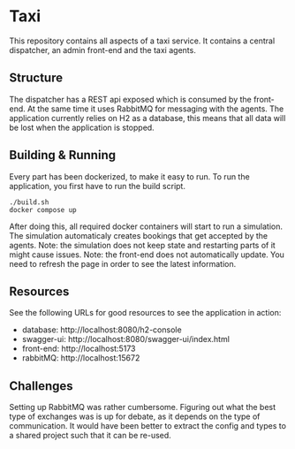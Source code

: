 # Taxi

This repository contains all aspects of a taxi service.
It contains a central dispatcher, an admin front-end and the taxi agents.

## Structure

The dispatcher has a REST api exposed which is consumed by the front-end.
At the same time it uses RabbitMQ for messaging with the agents.
The application currently relies on H2 as a database, this means that all data will be lost when the application is stopped.

## Building & Running

Every part has been dockerized, to make it easy to run.
To run the application, you first have to run the build script.

```
./build.sh
docker compose up
```

After doing this, all required docker containers will start to run a simulation.
The simulation automaticaly creates bookings that get accepted by the agents.
Note: the simulation does not keep state and restarting parts of it might cause issues.
Note: the front-end does not automatically update. You need to refresh the page in order to see the latest information.

## Resources

See the following URLs for good resources to see the application in action:
- database: http://localhost:8080/h2-console
- swagger-ui: http://localhost:8080/swagger-ui/index.html
- front-end: http://localhost:5173
- rabbitMQ: http://localhost:15672

## Challenges

Setting up RabbitMQ was rather cumbersome. Figuring out what the best type of exchanges was is up for debate, as it depends on the type of communication.
It would have been better to extract the config and types to a shared project such that it can be re-used.

